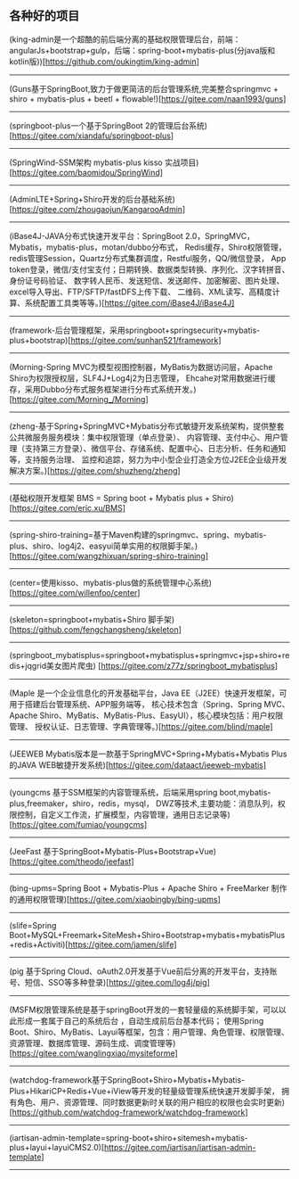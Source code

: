 ## 各种好的项目

(king-admin是一个超酷的前后端分离的基础权限管理后台，前端：angularJs+bootstrap+gulp，后端：spring-boot+mybatis-plus(分java版和kotlin版))[https://github.com/oukingtim/king-admin] 

----

(Guns基于SpringBoot,致力于做更简洁的后台管理系统,完美整合springmvc + shiro + mybatis-plus + beetl + flowable!)[https://gitee.com/naan1993/guns]

---

(springboot-plus一个基于SpringBoot 2的管理后台系统)[https://gitee.com/xiandafu/springboot-plus]

---

(SpringWind-SSM架构 mybatis-plus kisso 实战项目)[https://gitee.com/baomidou/SpringWind]

---

(AdminLTE+Spring+Shiro开发的后台基础系统)[https://gitee.com/zhougaojun/KangarooAdmin]

---

(iBase4J-JAVA分布式快速开发平台：SpringBoot 2.0，SpringMVC，Mybatis，mybatis-plus，motan/dubbo分布式，
Redis缓存，Shiro权限管理，redis管理Session，Quartz分布式集群调度，Restful服务，QQ/微信登录，
App token登录，微信/支付宝支付；日期转换、数据类型转换、序列化、汉字转拼音、身份证号码验证、
数字转人民币、发送短信、发送邮件、加密解密、图片处理、excel导入导出、FTP/SFTP/fastDFS上传下载、
二维码、XML读写、高精度计算、系统配置工具类等等。)[https://gitee.com/iBase4J/iBase4J]

---

(framework-后台管理框架，采用springboot+springsecurity+mybatis-plus+bootstrap)[https://gitee.com/sunhan521/framework]

---

(Morning-Spring MVC为模型视图控制器，MyBatis为数据访问层，Apache Shiro为权限授权层，SLF4J+Log4j2为日志管理，
Ehcahe对常用数据进行缓存，采用Dubbo分布式服务框架进行分布式系统开发。)[https://gitee.com/Morning_/Morning]

---

(zheng-基于Spring+SpringMVC+Mybatis分布式敏捷开发系统架构，提供整套公共微服务服务模块：集中权限管理（单点登录）、
内容管理、支付中心、用户管理（支持第三方登录）、微信平台、存储系统、配置中心、日志分析、任务和通知等，支持服务治理、
监控和追踪，努力为中小型企业打造全方位J2EE企业级开发解决方案。)[https://gitee.com/shuzheng/zheng]

---

(基础权限开发框架 BMS = Spring boot + Mybatis plus + Shiro)[https://gitee.com/eric.xu/BMS]

---

(spring-shiro-training=基于Maven构建的springmvc、spring、mybatis-plus、shiro、log4j2、easyui简单实用的权限脚手架。)
[https://gitee.com/wangzhixuan/spring-shiro-training]

---

(center=使用kisso、mybatis-plus做的系统管理中心系统)[https://gitee.com/willenfoo/center]

---

(skeleton=springboot+mybatis+Shiro 脚手架)[https://github.com/fengchangsheng/skeleton]

---

(springboot_mybatisplus=springboot+mybatisplus+springmvc+jsp+shiro+redis+jqgrid美女图片爬虫)
[https://gitee.com/z77z/springboot_mybatisplus]

---

(Maple 是一个企业信息化的开发基础平台，Java EE（J2EE）快速开发框架，可用于搭建后台管理系统、APP服务端等，
核心技术包含（Spring、Spring MVC、Apache Shiro、MyBatis、MyBatis-Plus、EasyUI），核心模块包括：用户权限管理、
授权认证、日志管理、字典管理等。)[https://gitee.com/blind/maple]

---

(JEEWEB Mybatis版本是一款基于SpringMVC+Spring+Mybatis+Mybatis Plus的JAVA WEB敏捷开发系统)[https://gitee.com/dataact/jeeweb-mybatis]

---

(youngcms 基于SSM框架的内容管理系统，后端采用spring boot,mybatis-plus,freemaker，shiro，redis，mysql，
DWZ等技术,主要功能：消息队列，权限控制，自定义工作流，扩展模型，内容管理，通用日志记录等)[https://gitee.com/fumiao/youngcms]

---

(JeeFast 基于SpringBoot+Mybatis-Plus+Bootstrap+Vue)[https://gitee.com/theodo/jeefast]

---

(bing-upms=Spring Boot + Mybatis-Plus + Apache Shiro + FreeMarker 制作的通用权限管理)[https://gitee.com/xiaobingby/bing-upms]

---

(slife=Spring Boot+MySQL+Freemark+SiteMesh+Shiro+Bootstrap+mybatis+mybatisPlus+redis+Activiti)[https://gitee.com/jamen/slife]

---

(pig 基于Spring Cloud、oAuth2.0开发基于Vue前后分离的开发平台，支持账号、短信、SSO等多种登录)[https://gitee.com/log4j/pig]

---

(MSFM权限管理系统是基于springBoot开发的一套轻量级的系统脚手架，可以以此形成一套属于自己的系统后台 ，自动生成前后台基本代码；
使用Spring Boot、Shiro、MyBatis、Layui等框架，包含：用户管理、角色管理、权限管理、资源管理、数据库管理、源码生成、调度管理等)
[https://gitee.com/wanglingxiao/mysiteforme]

---

(watchdog-framework基于SpringBoot+Shiro+Mybatis+Mybatis-Plus+HikariCP+Redis+Vue+iView等开发的轻量级管理系统快速开发脚手架，
拥有角色、用户、资源管理、同时数据更新时关联的用户相应的权限也会实时更新)[https://github.com/watchdog-framework/watchdog-framework]

---

(iartisan-admin-template=spring-boot+shiro+sitemesh+mybatis-plus+layui+layuiCMS2.0)[https://gitee.com/iartisan/iartisan-admin-template]

---

